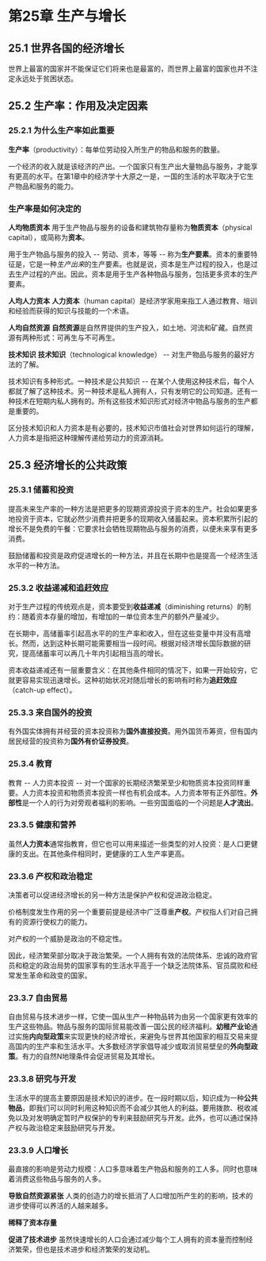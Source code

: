 # 第25章 生产与增长

## 25.1 世界各国的经济增长
世界上最富的国家并不能保证它们将来也是最富的，而世界上最富的国家也并不注定永远处于贫困状态。

## 25.2 生产率：作用及决定因素

### 25.2.1 为什么生产率如此重要
**生产率**（productivity）：每单位劳动投入所生产的物品和服务的数量。

一个经济的收入就是该经济的产出。一个国家只有生产出大量物品与服务，才能享有更高的水平。在第1章中的经济学十大原之一是，一国的生活的水平取决于它生产物品和服务的能力。

### 生产率是如何决定的

**人均物质资本** 用于生产物品与服务的设备和建筑物存量称为**物质资本**（physical capital），或简称为**资本**。

用于生产物品与服务的投入 -- 劳动、资本，等等 -- 称为**生产要素**。资本的重要特征是，它是一种*生产出来*的生产要素。也就是说，资本是生产过程的投入，也是过去生产过程的产出。因此，资本是用于生产各种物品与服务，包括更多资本的生产要素。

**人均人力资本** **人力资本**（human capital）是经济学家用来指工人通过教育、培训和经验而获得的知识与技能的一个术语。

**人均自然资源** **自然资源**是自然界提供的生产投入，如土地、河流和矿藏。自然资源有两种形式：可再生与不可再生。

**技术知识** **技术知识**（technological knowledge） -- 对生产物品与服务的最好方法的了解。

技术知识有多种形式。一种技术是公共知识 -- 在某个人使用这种技术后，每个人都就了解了这种技术。另一种技术是私人拥有人，只有发明它的公司知道。还有一种技术在短期内私人拥有的。所有这些技术知识形式对经济中物品与服务的生产都是重要的。

区分技术知识和人力资本是有必要的，技术知识市值社会对世界如何运行的理解，人力资本是指把这种理解传递给劳动力的资源消耗。

## 25.3 经济增长的公共政策

### 25.3.1 储蓄和投资
提高未来生产率的一种方法是把更多的现期资源投资于资本的生产。社会如果更多地投资于资本，它就必然少消费并把更多的现期收入储蓄起来。资本积累所引起的增长不是免费的午餐：它要求社会牺牲现期物品与服务的消费，以便未来享有更多消费。

鼓励储蓄和投资是政府促进增长的一种方法，并且在长期中也是提高一个经济生活水平的一种方法。

### 25.3.2 收益递减和追赶效应
对于生产过程的传统观点是，资本要受到**收益递减**（diminishing returns）的制约：随着资本存量的增加，有增加的一单位资本生产的额外产量减少。

在长期中，高储蓄率引起高水平的的生产率和收入，但在这些变量中并没有高增长。然而，达到这种长期可能需要相当一段时间。根据对经济增长国际数据的研究，提高储蓄率可以再几十年内引起相当高的增长。

资本收益递减还有一层重要含义：在其他条件相同的情况下，如果一开始较穷，它就更容易实现迅速增长。这种初始状况对随后增长的影响有时称为**追赶效应**（catch-up effect）。

### 25.3.3 来自国外的投资
有外国实体拥有并经营的资本投资称为**国外直接投资**。用外国货币筹资，但有国内居民经营的投资称为**国外有价证券投资**。

### 25.3.4 教育
教育 -- 人力资本投资 -- 对一个国家的长期经济繁荣至少和物质资本投资同样重要。人力资本投资和物质资本投资一样也有机会成本。人力资本带有正外部性。**外部性**是一个人的行为对旁观者福利的影响。一些穷国面临的一个问题是**人才流出**。

### 23.3.5 健康和营养
虽然**人力资本**通常指教育，但它也可以用来描述一些类型的对人投资：是人口更健康的支出。在其他条件相同时，更健康的工人生产率更高。

### 23.3.6 产权和政治稳定
决策者可以促进经济增长的另一种方法是保护产权和促进政治稳定。

价格制度发生作用的另一个重要前提是经济中广泛尊重**产权**。产权指人们对自己拥有的资源行使权力的能力。

对产权的一个威胁是政治的不稳定性。

因此，经济繁荣部分取决于政治繁荣。一个人拥有有效的法院体系、忠诚的政府官员和稳定的政治局势的国家享有的生活水平高于一个缺乏法院体系、官员腐败和经常发生革命和政变的国家。

### 23.3.7 自由贸易
自由贸易与技术进步一样，它使一国从生产一种物品转为由另一个国家更有效率的生产这些物品。物品与服务的国际贸易能改善一国公民的经济福利。**幼稚产业论**通过实施**内向型政策**来实现更快的经济增长，来避免与世界其他国家的相互交易来提高国内的生产率和生活水平。大多数经济学家倡导减少或取消贸易壁垒的**外向型政策**。有力的自然N地理条件会促进贸易及其增长。

### 23.3.8 研究与开发
生活水平的提高主要原因是技术知识的进步。在一段时期以后，知识成为一种**公共物品**，即我们可以同时利用这种知识而不会减少其他人的利益。要用拨款、税收减免以及对发明确定暂时产权保护的专利来鼓励研究与开发。此外，也可以通过保持产权与政治稳定来鼓励研究与开发。

### 23.3.9 人口增长
最直接的影响是劳动力规模：人口多意味着生产物品和服务的工人多。同时也意味着消费这些物品与服务的人多。

**导致自然资源紧张** 人类的创造力的增长抵消了人口增加所产生的的影响，技术的进步使得可以养活的人越来越多。

**稀释了资本存量** 

**促进了技术进步** 虽然快速增长的人口会通过减少每个工人拥有的资本量而控制经济繁荣，但也是技术进步和经济繁荣的发动机。